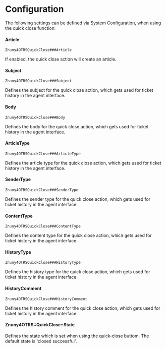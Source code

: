 # Configuration

The following settings can be defined via System Configuration, when using the quick close function:

#### Article
`Znuny4OTRSQuickClose###Article`

If enabled, the quick close action will create an article.

#### Subject
`Znuny4OTRSQuickClose###Subject`

Defines the subject for the quick close action, which gets used for ticket history in the agent interface.

#### Body
`Znuny4OTRSQuickClose###Body`

Defines the body for the quick close action, which gets used for ticket history in the agent interface.

#### ArticleType
`Znuny4OTRSQuickClose###ArticleType`

Defines the article type for the quick close action, which gets used for ticket history in the agent interface.

#### SenderType
`Znuny4OTRSQuickClose###SenderType`

Defines the sender type for the quick close action, which gets used for ticket history in the agent interface.

#### ContentType
`Znuny4OTRSQuickClose###ContentType`

Defines the content type for the quick close action, which gets used for ticket history in the agent interface.

#### HistoryType
`Znuny4OTRSQuickClose###HistoryType`

Defines the history type for the quick close action, which gets used for ticket history in the agent interface.

#### HistoryComment
`Znuny4OTRSQuickClose###HistoryComment`

Defines the history comment for the quick close action, which gets used for ticket history in the agent interface.

#### Znuny4OTRS::QuickClose::State
Defines the state which is set when using the quick-close buttom. The default state is 'closed successful'.
